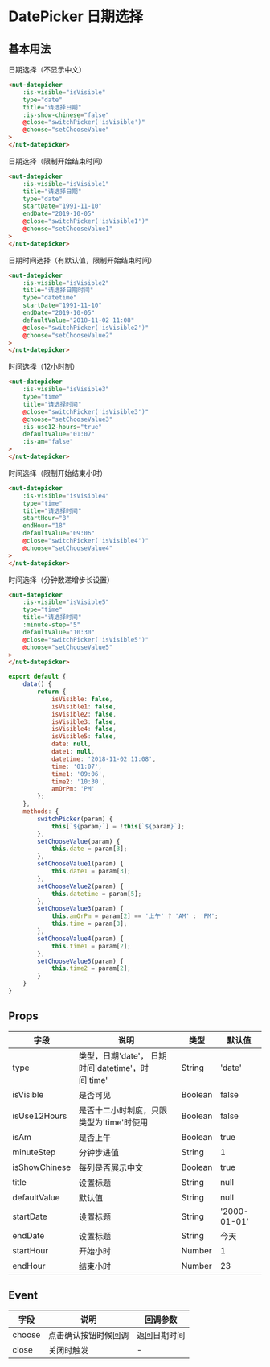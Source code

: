 # DatePicker 日期选择

## 基本用法

日期选择（不显示中文）

```html
<nut-datepicker 
    :is-visible="isVisible"
    type="date"
    title="请选择日期" 
    :is-show-chinese="false"
    @close="switchPicker('isVisible')"
    @choose="setChooseValue"
>
</nut-datepicker>
```

日期选择（限制开始结束时间）

```html
<nut-datepicker 
    :is-visible="isVisible1"
    title="请选择日期" 
    type="date"
    startDate="1991-11-10"
    endDate="2019-10-05"
    @close="switchPicker('isVisible1')"
    @choose="setChooseValue1"
>
</nut-datepicker>
```

日期时间选择（有默认值，限制开始结束时间）

```html
<nut-datepicker 
    :is-visible="isVisible2"
    title="请选择日期时间" 
    type="datetime"
    startDate="1991-11-10"
    endDate="2019-10-05"
    defaultValue="2018-11-02 11:08"
    @close="switchPicker('isVisible2')"
    @choose="setChooseValue2"
>
</nut-datepicker>
```

时间选择（12小时制）

```html
<nut-datepicker 
    :is-visible="isVisible3" 
    type="time"
    title="请选择时间" 
    @close="switchPicker('isVisible3')"
    @choose="setChooseValue3"
    :is-use12-hours="true"
    defaultValue="01:07"
    :is-am="false"
>
</nut-datepicker>
```

时间选择（限制开始结束小时）

```html
<nut-datepicker 
    :is-visible="isVisible4"
    type="time"
    title="请选择时间" 
    startHour="8"
    endHour="18"
    defaultValue="09:06"
    @close="switchPicker('isVisible4')"
    @choose="setChooseValue4"
>
</nut-datepicker>
```

时间选择（分钟数递增步长设置）

```html
<nut-datepicker 
    :is-visible="isVisible5"
    type="time"
    title="请选择时间" 
    :minute-step="5"
    defaultValue="10:30"
    @close="switchPicker('isVisible5')"
    @choose="setChooseValue5"
>
</nut-datepicker>
```

```javascript
export default {
    data() {
        return {
            isVisible: false,
            isVisible1: false,
            isVisible2: false,
            isVisible3: false,
            isVisible4: false,
            isVisible5: false,
            date: null,
            date1: null,
            datetime: '2018-11-02 11:08',
            time: '01:07',
            time1: '09:06',
            time2: '10:30',
            amOrPm: 'PM'
        };
    },
    methods: {
        switchPicker(param) {
            this[`${param}`] = !this[`${param}`];
        },
        setChooseValue(param) {
            this.date = param[3];
        },
        setChooseValue1(param) {
            this.date1 = param[3];
        },
        setChooseValue2(param) {
            this.datetime = param[5];
        },
        setChooseValue3(param) {
            this.amOrPm = param[2] == '上午' ? 'AM' : 'PM';
            this.time = param[3];
        },
        setChooseValue4(param) {
            this.time1 = param[2];
        },
        setChooseValue5(param) {
            this.time2 = param[2];
        }
    }
}
```

## Props

| 字段 | 说明 | 类型 | 默认值
|----- | ----- | ----- | ----- 
| type | 类型，日期'date'， 日期时间'datetime'，时间'time' | String | 'date'
| isVisible | 是否可见 | Boolean | false
| isUse12Hours | 是否十二小时制度，只限类型为'time'时使用 | Boolean | false
| isAm | 是否上午 | Boolean | true
| minuteStep | 分钟步进值 | String | 1
| isShowChinese | 每列是否展示中文 | Boolean | true
| title | 设置标题 | String | null
| defaultValue | 默认值 | String | null
| startDate | 设置标题 | String | '2000-01-01'
| endDate | 设置标题 | String | 今天
| startHour | 开始小时 | Number | 1
| endHour | 结束小时 | Number | 23

## Event

| 字段 | 说明 | 回调参数 
|----- | ----- | ----- 
| choose | 点击确认按钮时候回调 | 返回日期时间 
| close | 关闭时触发 | -